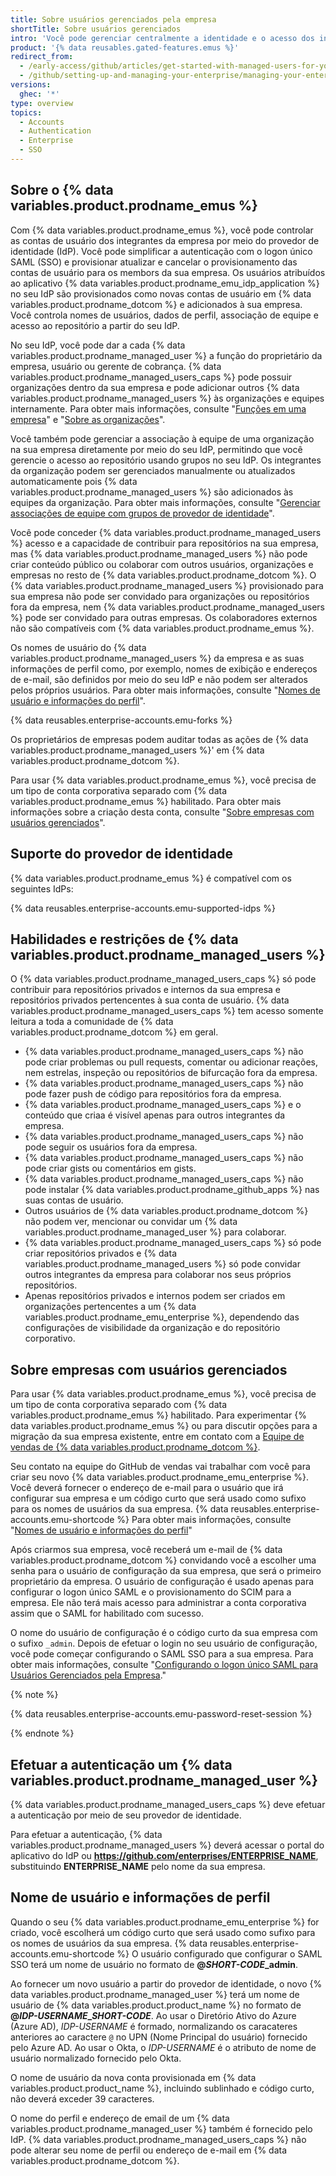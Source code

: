 ```yaml
---
title: Sobre usuários gerenciados pela empresa
shortTitle: Sobre usuários gerenciados
intro: 'Você pode gerenciar centralmente a identidade e o acesso dos integrantes da empresa em {% data variables.product.prodname_dotcom %} a partir do seu provedor de identidade.'
product: '{% data reusables.gated-features.emus %}'
redirect_from:
  - /early-access/github/articles/get-started-with-managed-users-for-your-enterprise
  - /github/setting-up-and-managing-your-enterprise/managing-your-enterprise-users-with-your-identity-provider/about-enterprise-managed-users
versions:
  ghec: '*'
type: overview
topics:
  - Accounts
  - Authentication
  - Enterprise
  - SSO
---
```


## Sobre o {% data variables.product.prodname_emus %}

Com {% data variables.product.prodname_emus %}, você pode controlar as contas de usuário dos integrantes da empresa por meio do provedor de identidade (IdP). Você pode simplificar a autenticação com o logon único SAML (SSO) e provisionar atualizar e cancelar o provisionamento das contas de usuário para os membors da sua empresa. Os usuários atribuídos ao aplicativo {% data variables.product.prodname_emu_idp_application %} no seu IdP são provisionados como novas contas de usuário em {% data variables.product.prodname_dotcom %} e adicionados à sua empresa. Você controla nomes de usuários, dados de perfil, associação de equipe e acesso ao repositório a partir do seu IdP.

No seu IdP, você pode dar a cada {% data variables.product.prodname_managed_user %} a função do proprietário da empresa, usuário ou gerente de cobrança. {% data variables.product.prodname_managed_users_caps %} pode possuir organizações dentro da sua empresa e pode adicionar outros {% data variables.product.prodname_managed_users %} às organizações e equipes internamente. Para obter mais informações, consulte "[Funções em uma empresa](/github/setting-up-and-managing-your-enterprise/managing-users-in-your-enterprise/roles-in-an-enterprise)" e "[Sobre as organizações](/organizations/collaborating-with-groups-in-organizations/about-organizations)".

Você também pode gerenciar a associação à equipe de uma organização na sua empresa diretamente por meio do seu IdP, permitindo que você gerencie o acesso ao repositório usando grupos no seu IdP. Os integrantes da organização podem ser gerenciados manualmente ou atualizados automaticamente pois {% data variables.product.prodname_managed_users %} são adicionados às equipes da organização. Para obter mais informações, consulte "[Gerenciar associações de equipe com grupos de provedor de identidade](/github/setting-up-and-managing-your-enterprise/managing-your-enterprise-users-with-your-identity-provider/managing-team-memberships-with-identity-provider-groups)".

Você pode conceder {% data variables.product.prodname_managed_users %} acesso e a capacidade de contribuir para repositórios na sua empresa, mas {% data variables.product.prodname_managed_users %} não pode criar conteúdo público ou colaborar com outros usuários, organizações e empresas no resto de {% data variables.product.prodname_dotcom %}. O {% data variables.product.prodname_managed_users %} provisionado para sua empresa não pode ser convidado para organizações ou repositórios fora da empresa, nem {% data variables.product.prodname_managed_users %} pode ser convidado para outras empresas. Os colaboradores externos não são compatíveis com {% data variables.product.prodname_emus %}.

Os nomes de usuário do {% data variables.product.prodname_managed_users %} da empresa e as suas informações de perfil como, por exemplo, nomes de exibição e endereços de e-mail, são definidos por meio do seu IdP e não podem ser alterados pelos próprios usuários. Para obter mais informações, consulte "[Nomes de usuário e informações do perfil](#usernames-and-profile-information)".

{% data reusables.enterprise-accounts.emu-forks %}

Os proprietários de empresas podem auditar todas as ações de {% data variables.product.prodname_managed_users %}' em {% data variables.product.prodname_dotcom %}.

Para usar {% data variables.product.prodname_emus %}, você precisa de um tipo de conta corporativa separado com {% data variables.product.prodname_emus %} habilitado. Para obter mais informações sobre a criação desta conta, consulte "[Sobre empresas com usuários gerenciados](#about-enterprises-with-managed-users)".


## Suporte do provedor de identidade

{% data variables.product.prodname_emus %} é compatível com os seguintes IdPs:

{% data reusables.enterprise-accounts.emu-supported-idps %}

## Habilidades e restrições de {% data variables.product.prodname_managed_users %}

O {% data variables.product.prodname_managed_users_caps %} só pode contribuir para repositórios privados e internos da sua empresa e repositórios privados pertencentes à sua conta de usuário. {% data variables.product.prodname_managed_users_caps %} tem acesso somente leitura a toda a comunidade de {% data variables.product.prodname_dotcom %} em geral.

* {% data variables.product.prodname_managed_users_caps %} não pode criar problemas ou pull requests, comentar ou adicionar reações, nem estrelas, inspeção ou repositórios de bifurcação fora da empresa.
* {% data variables.product.prodname_managed_users_caps %} não pode fazer push de código para repositórios fora da empresa.
* {% data variables.product.prodname_managed_users_caps %} e o conteúdo que criaa é visível apenas para outros integrantes da empresa.
* {% data variables.product.prodname_managed_users_caps %} não pode seguir os usuários fora da empresa.
* {% data variables.product.prodname_managed_users_caps %} não pode criar gists ou comentários em gists.
* {% data variables.product.prodname_managed_users_caps %} não pode instalar {% data variables.product.prodname_github_apps %} nas suas contas de usuário.
* Outros usuários de {% data variables.product.prodname_dotcom %} não podem ver, mencionar ou convidar um {% data variables.product.prodname_managed_user %} para colaborar.
* {% data variables.product.prodname_managed_users_caps %} só pode criar repositórios privados e {% data variables.product.prodname_managed_users %} só pode convidar outros integrantes da empresa para colaborar nos seus próprios repositórios.
* Apenas repositórios privados e internos podem ser criados em organizações pertencentes a um {% data variables.product.prodname_emu_enterprise %}, dependendo das configurações de visibilidade da organização e do repositório corporativo.

## Sobre empresas com usuários gerenciados

Para usar {% data variables.product.prodname_emus %}, você precisa de um tipo de conta corporativa separado com {% data variables.product.prodname_emus %} habilitado. Para experimentar {% data variables.product.prodname_emus %} ou para discutir opções para a migração da sua empresa existente, entre em contato com a [Equipe de vendas de {% data variables.product.prodname_dotcom %}](https://enterprise.github.com/contact).

Seu contato na equipe do GitHub de vendas vai trabalhar com você para criar seu novo {% data variables.product.prodname_emu_enterprise %}. Você deverá fornecer o endereço de e-mail para o usuário que irá configurar sua empresa e um código curto que será usado como sufixo para os nomes de usuários da sua empresa. {% data reusables.enterprise-accounts.emu-shortcode %} Para obter mais informações, consulte "[Nomes de usuário e informações do perfil](#usernames-and-profile-information)"

Após criarmos sua empresa, você receberá um e-mail de {% data variables.product.prodname_dotcom %} convidando você a escolher uma senha para o usuário de configuração da sua empresa, que será o primeiro proprietário da empresa. O usuário de configuração é usado apenas para configurar o logon único SAML e o provisionamento do SCIM para a empresa. Ele não terá mais acesso para administrar a conta corporativa assim que o SAML for habilitado com sucesso.

O nome do usuário de configuração é o código curto da sua empresa com o sufixo `_admin`. Depois de efetuar o login no seu usuário de configuração, você pode começar configurando o SAML SSO para a sua empresa. Para obter mais informações, consulte "[Configurando o logon único SAML para Usuários Gerenciados pela Empresa](/github/setting-up-and-managing-your-enterprise/managing-your-enterprise-users-with-your-identity-provider/configuring-saml-single-sign-on-for-enterprise-managed-users)."

{% note %}

{% data reusables.enterprise-accounts.emu-password-reset-session %}

{% endnote %}

## Efetuar a autenticação um {% data variables.product.prodname_managed_user %}

{% data variables.product.prodname_managed_users_caps %} deve efetuar a autenticação por meio de seu provedor de identidade.

Para efetuar a autenticação, {% data variables.product.prodname_managed_users %} deverá acessar o portal do aplicativo do IdP ou **https://github.com/enterprises/ENTERPRISE_NAME**, substituindo **ENTERPRISE_NAME** pelo nome da sua empresa.

## Nome de usuário e informações de perfil

Quando o seu {% data variables.product.prodname_emu_enterprise %} for criado, você escolherá um código curto que será usado como sufixo para os nomes de usuários da sua empresa. {% data reusables.enterprise-accounts.emu-shortcode %} O usuário configurado que configurar o SAML SSO terá um nome de usuário no formato de **@<em>SHORT-CODE</em>_admin**.

Ao fornecer um novo usuário a partir do provedor de identidade, o novo {% data variables.product.prodname_managed_user %} terá um nome de usuário de {% data variables.product.product_name %} no formato de **@<em>IDP-USERNAME</em>_<em>SHORT-CODE</em>**. Ao usar o Diretório Ativo do Azure (Azure AD), _IDP-USERNAME_ é formado, normalizando os caracateres anteriores ao caractere `@` no UPN (Nome Principal do usuário) fornecido pelo Azure AD. Ao usar o Okta, o _IDP-USERNAME_ é o atributo de nome de usuário normalizado fornecido pelo Okta.

O nome de usuário da nova conta provisionada em {% data variables.product.product_name %}, incluindo sublinhado e código curto, não deverá exceder 39 caracteres.

O nome do perfil e endereço de email de um {% data variables.product.prodname_managed_user %} também é fornecido pelo IdP. {% data variables.product.prodname_managed_users_caps %} não pode alterar seu nome de perfil ou endereço de e-mail em {% data variables.product.prodname_dotcom %}.
